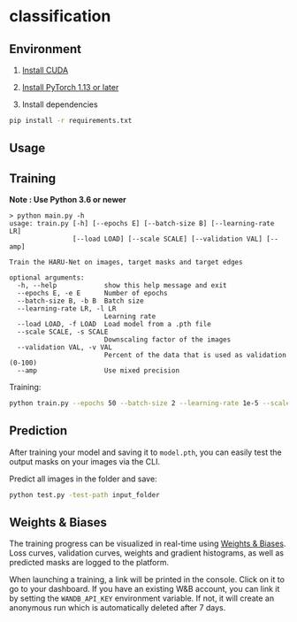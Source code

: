 # classification



## Environment

1. [Install CUDA](https://developer.nvidia.com/cuda-downloads)

2. [Install PyTorch 1.13 or later](https://pytorch.org/get-started/locally/)

3. Install dependencies

```bash
pip install -r requirements.txt
```

## Usage

## Training

**Note : Use Python 3.6 or newer**

```conosle
> python main.py -h
usage: train.py [-h] [--epochs E] [--batch-size B] [--learning-rate LR]
                [--load LOAD] [--scale SCALE] [--validation VAL] [--amp]

Train the HARU-Net on images, target masks and target edges

optional arguments:
  -h, --help            show this help message and exit
  --epochs E, -e E      Number of epochs
  --batch-size B, -b B  Batch size
  --learning-rate LR, -l LR
                        Learning rate
  --load LOAD, -f LOAD  Load model from a .pth file
  --scale SCALE, -s SCALE
                        Downscaling factor of the images
  --validation VAL, -v VAL
                        Percent of the data that is used as validation (0-100)
  --amp                 Use mixed precision
```





Training:

```bash
python train.py --epochs 50 --batch-size 2 --learning-rate 1e-5 --scale 0.5 --valodation 10 --amp 
```

## Prediction

After training your model and saving it to `model.pth`, you can easily test the output masks on your images via the CLI.

Predict all images in the folder and save:

```bash
python test.py -test-path input_folder 
```

## Weights & Biases

The training progress can be visualized in real-time using [Weights & Biases](https://wandb.ai/).  Loss curves, validation curves, weights and gradient histograms, as well as predicted masks are logged to the platform.

When launching a training, a link will be printed in the console. Click on it to go to your dashboard. If you have an existing W&B account, you can link it
 by setting the `WANDB_API_KEY` environment variable. If not, it will create an anonymous run which is automatically deleted after 7 days.
